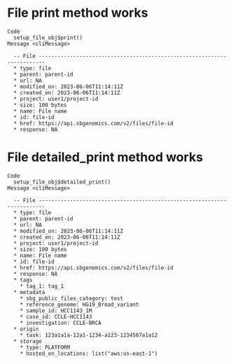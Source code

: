 # File print method works

    Code
      setup_file_obj$print()
    Message <cliMessage>
      
      -- File ------------------------------------------------------------------------
      * type: file
      * parent: parent-id
      * url: NA
      * modified_on: 2023-06-06T11:14:11Z
      * created_on: 2023-06-06T11:14:11Z
      * project: user1/project-id
      * size: 100 bytes
      * name: File name
      * id: file-id
      * href: https://api.sbgenomics.com/v2/files/file-id
      * response: NA

# File detailed_print method works

    Code
      setup_file_obj$detailed_print()
    Message <cliMessage>
      
      -- File ------------------------------------------------------------------------
      * type: file
      * parent: parent-id
      * url: NA
      * modified_on: 2023-06-06T11:14:11Z
      * created_on: 2023-06-06T11:14:11Z
      * project: user1/project-id
      * size: 100 bytes
      * name: File name
      * id: file-id
      * href: https://api.sbgenomics.com/v2/files/file-id
      * response: NA
      * tags
        * tag_1: tag_1
      * metadata
        * sbg_public_files_category: test
        * reference_genome: HG19_Broad_variant
        * sample_id: HCC1143_1M
        * case_id: CCLE-HCC1143
        * investigation: CCLE-BRCA
      * origin
        * task: 123a1a1a-12a1-1234-a123-1234567a1a12
      * storage
        * type: PLATFORM
        * hosted_on_locations: list("aws:us-east-1")

